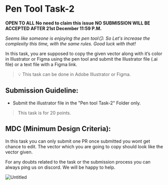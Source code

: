 # Pen Tool Task-2

**OPEN TO ALL** **No need to claim this issue** **NO SUBMISSION WILL BE ACCEPTED AFTER 21st December 11:59 P.M.**

*Seems like someone is enjoying the pen tool😏. So Let's increase the complexity this time, with the same rules. Good luck with that!*

In this task, you are supposed to copy the given vector along with it’s color in Illustrator or Figma using the pen tool and submit the Illustrator file (.ai file) or a text file with a Figma link.

> 💡 This task can be done in Adobe Illustrator or Figma.
> 

## **Submission Guideline:**

- Submit the illustrator file in the "Pen tool Task-2" Folder only.

> This task is for 20 points.
> 

## **MDC (Minimum Design Criteria):**

In this task you can only submit one PR once submitted you wont get chance to edit. The vector which you are going to copy should look like the vector given.

For any doubts related to the task or the submission process you can always ping us on discord. We will be happy to help.

![Untitled](https://github.com/opencodeiiita/Lets-Design-4.0/assets/115364171/f0da59e9-e164-41b0-a5bd-cf4a597c0478)



